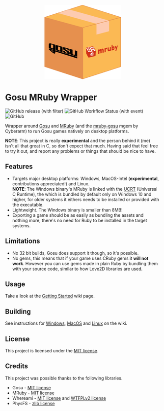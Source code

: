 <p align="center">
  <img src="assets/logo.png" width=249 height=241 alt="Project logo">
</p>

# Gosu MRuby Wrapper

![GitHub release (with filter)](https://img.shields.io/github/v/release/chadowo/gosu-mruby-wrapper?style=flat-square) ![GitHub Workflow Status (with event)](https://img.shields.io/github/actions/workflow/status/chadowo/gosu-mruby-wrapper/build.yml?style=flat-square&logo=github) ![GitHub](https://img.shields.io/github/license/chadowo/gosu-mruby-wrapper?style=flat-square)

Wrapper around [Gosu](https://www.libgosu.org/) and [MRuby](https://mruby.org/) (and the [mruby-gosu](https://github.com/cyberarm/mruby-gosu) mgem by Cyberarm)
to run Gosu games natively on desktop platforms.

**NOTE**: This project is really **experimental** and the person behind it (me) isn't
all that great in C, so don't expect that much. Having said that feel free
to try it out, and report any problems or things that should be nice to have.

## Features

- Targets major desktop platforms: Windows, MacOS-Intel (**experimental**, contributions appreciated!) and Linux.  
  **NOTE**: The Windows binary's MRuby is linked with the [UCRT](https://devblogs.microsoft.com/cppblog/introducing-the-universal-crt/) (Universal C Runtime),
            the which is bundled by default only on Windows 10 and higher, for older systems
            it eithers needs to be installed or provided with the executable.
- Lightweight. The Windows binary is smaller than 8MB!
- Exporting a game should be as easily as bundling the assets and nothing
  more, there's no need for Ruby to be installed in the target systems.

## Limitations

- No 32 bit builds, Gosu does support it though, so it's possible.
- No gems, this means that if your game uses CRuby gems it **will not work**.
  However you can use gems made in plain Ruby by bundling them with your source code,
  similar to how Love2D libraries are used.

## Usage

Take a look at the [Getting Started](https://github.com/Chadowo/gosu-mruby-wrapper/wiki/Getting-Started) wiki page.

## Building

See instructions for [Windows](https://github.com/Chadowo/gosu-mruby-wrapper/wiki/Compiling-On-Windows), [MacOS](https://github.com/Chadowo/gosu-mruby-wrapper/wiki/Compiling-On-MacOS) and [Linux](https://github.com/Chadowo/gosu-mruby-wrapper/wiki/Compiling-On-Linux) on the wiki.

## License

This project is licensed under the [MIT license](https://github.com/Chadowo/gosu-mruby-wrapper/blob/main/LICENSE).

## Credits

This project was possible thanks to the following libraries.

- Gosu - [MIT license](https://github.com/gosu/gosu/blob/master/COPYING)  
- MRuby - [MIT license](https://github.com/mruby/mruby/blob/master/LICENSE)  
- Whereami - [MIT license](https://github.com/gpakosz/whereami/blob/master/LICENSE.MIT) and [WTFPLv2 license](https://github.com/gpakosz/whereami/blob/master/LICENSE.WTFPLv2)
- PhysFS - [zlib license](https://github.com/icculus/physfs/blob/main/LICENSE.txt)

